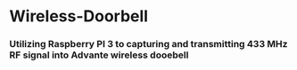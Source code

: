 # Wireless-Doorbell

### Utilizing Raspberry PI 3 to capturing and transmitting 433 MHz RF signal into Advante wireless dooebell
